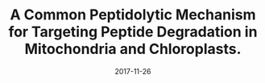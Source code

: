 ---
doi: 10.1016/j.molp.2017.11.008
journal: Molecular plant
title: A Common Peptidolytic Mechanism for Targeting Peptide Degradation in Mitochondria and Chloroplasts.
date: 2017-11-26
authors: Kmiec, B, Branca, RMM, Murcha, MW, Lehtiö, J, Glaser, E, Teixeira, PF
---